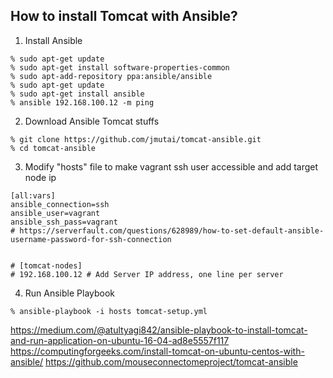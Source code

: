 ## How to install Tomcat with Ansible?

1. Install Ansible

```
% sudo apt-get update
% sudo apt-get install software-properties-common
% sudo apt-add-repository ppa:ansible/ansible
% sudo apt-get update
% sudo apt-get install ansible
% ansible 192.168.100.12 -m ping
```


2. Download Ansible Tomcat stuffs

```
% git clone https://github.com/jmutai/tomcat-ansible.git
% cd tomcat-ansible
```

3. Modify "hosts" file to make vagrant ssh user accessible and add target node ip

```
[all:vars]
ansible_connection=ssh
ansible_user=vagrant
ansible_ssh_pass=vagrant
# https://serverfault.com/questions/628989/how-to-set-default-ansible-username-password-for-ssh-connection


# [tomcat-nodes]
# 192.168.100.12 # Add Server IP address, one line per server
```

4. Run Ansible Playbook

```
% ansible-playbook -i hosts tomcat-setup.yml
```

https://medium.com/@atultyagi842/ansible-playbook-to-install-tomcat-and-run-application-on-ubuntu-16-04-ad8e5557f117
https://computingforgeeks.com/install-tomcat-on-ubuntu-centos-with-ansible/
https://github.com/mouseconnectomeproject/tomcat-ansible
